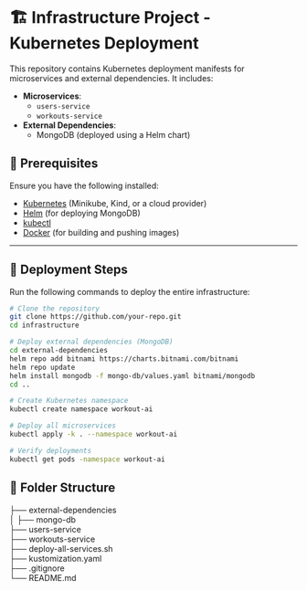 # 🏗️ Infrastructure Project - Kubernetes Deployment

This repository contains Kubernetes deployment manifests for microservices and external dependencies. It includes:

- **Microservices**:
  - `users-service`
  - `workouts-service`
- **External Dependencies**:
  - MongoDB (deployed using a Helm chart)

## 📌 Prerequisites

Ensure you have the following installed:

- [Kubernetes](https://kubernetes.io/) (Minikube, Kind, or a cloud provider)
- [Helm](https://helm.sh/) (for deploying MongoDB)
- [kubectl](https://kubernetes.io/docs/tasks/tools/)
- [Docker](https://www.docker.com/) (for building and pushing images)

---

## 🚀 Deployment Steps

Run the following commands to deploy the entire infrastructure:

```bash
# Clone the repository
git clone https://github.com/your-repo.git
cd infrastructure

# Deploy external dependencies (MongoDB)
cd external-dependencies
helm repo add bitnami https://charts.bitnami.com/bitnami
helm repo update
helm install mongodb -f mongo-db/values.yaml bitnami/mongodb
cd ..

# Create Kubernetes namespace
kubectl create namespace workout-ai

# Deploy all microservices
kubectl apply -k . --namespace workout-ai

# Verify deployments
kubectl get pods -namespace workout-ai
```

## 📜 Folder Structure

├── external-dependencies  
│   ├── mongo-db  
├── users-service    
├── workouts-service  
├── deploy-all-services.sh  
├── kustomization.yaml  
├── .gitignore  
└── README.md  



